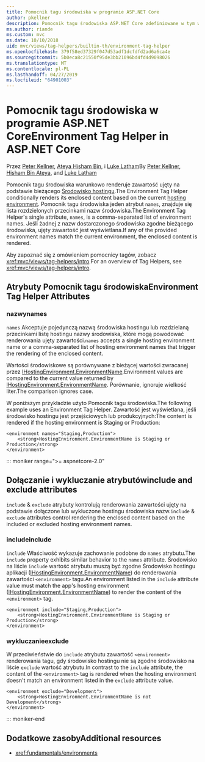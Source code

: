 ```yaml
---
title: Pomocnik tagu środowiska w programie ASP.NET Core
author: pkellner
description: Pomocnik tagu środowiska ASP.NET Core zdefiniowane w tym wszystkie właściwości
ms.author: riande
ms.custom: mvc
ms.date: 10/10/2018
uid: mvc/views/tag-helpers/builtin-th/environment-tag-helper
ms.openlocfilehash: 379f58ed37329f047d53adf1dcfdfd2ad6a6ca4e
ms.sourcegitcommit: 5b0eca8c21550f95de3bb21096bd4fd4d9098026
ms.translationtype: MT
ms.contentlocale: pl-PL
ms.lasthandoff: 04/27/2019
ms.locfileid: "64901003"
---
```

# <a name="environment-tag-helper-in-aspnet-core"></a><span data-ttu-id="f4cb0-103">Pomocnik tagu środowiska w programie ASP.NET Core</span><span class="sxs-lookup"><span data-stu-id="f4cb0-103">Environment Tag Helper in ASP.NET Core</span></span>

<span data-ttu-id="f4cb0-104">Przez [Peter Kellner](http://peterkellner.net), [Ateya Hisham Bin](https://twitter.com/hishambinateya), i [Luke Latham](https://github.com/guardrex)</span><span class="sxs-lookup"><span data-stu-id="f4cb0-104">By [Peter Kellner](http://peterkellner.net), [Hisham Bin Ateya](https://twitter.com/hishambinateya), and [Luke Latham](https://github.com/guardrex)</span></span>

<span data-ttu-id="f4cb0-105">Pomocnik tagu środowiska warunkowo renderuje zawartość ujęty na podstawie bieżącego [Środowisko hostingu](xref:fundamentals/environments).</span><span class="sxs-lookup"><span data-stu-id="f4cb0-105">The Environment Tag Helper conditionally renders its enclosed content based on the current [hosting environment](xref:fundamentals/environments).</span></span> <span data-ttu-id="f4cb0-106">Pomocnik tagu środowiska jeden atrybut `names`, znajduje się lista rozdzielonych przecinkami nazw środowiska.</span><span class="sxs-lookup"><span data-stu-id="f4cb0-106">The Environment Tag Helper's single attribute, `names`, is a comma-separated list of environment names.</span></span> <span data-ttu-id="f4cb0-107">Jeśli żadnej z nazw dostarczonego środowiska zgodne bieżącego środowiska, ujęty zawartość jest wyświetlana.</span><span class="sxs-lookup"><span data-stu-id="f4cb0-107">If any of the provided environment names match the current environment, the enclosed content is rendered.</span></span>

<span data-ttu-id="f4cb0-108">Aby zapoznać się z omówieniem pomocnicy tagów, zobacz <xref:mvc/views/tag-helpers/intro>.</span><span class="sxs-lookup"><span data-stu-id="f4cb0-108">For an overview of Tag Helpers, see <xref:mvc/views/tag-helpers/intro>.</span></span>

## <a name="environment-tag-helper-attributes"></a><span data-ttu-id="f4cb0-109">Atrybuty Pomocnik tagu środowiska</span><span class="sxs-lookup"><span data-stu-id="f4cb0-109">Environment Tag Helper Attributes</span></span>

### <a name="names"></a><span data-ttu-id="f4cb0-110">nazwy</span><span class="sxs-lookup"><span data-stu-id="f4cb0-110">names</span></span>

<span data-ttu-id="f4cb0-111">`names` Akceptuje pojedynczą nazwą środowiska hostingu lub rozdzielaną przecinkami listę hostingu nazwy środowiska, które mogą powodować renderowania ujęty zawartości.</span><span class="sxs-lookup"><span data-stu-id="f4cb0-111">`names` accepts a single hosting environment name or a comma-separated list of hosting environment names that trigger the rendering of the enclosed content.</span></span>

<span data-ttu-id="f4cb0-112">Wartości środowiskowe są porównywane z bieżącej wartości zwracanej przez [IHostingEnvironment.EnvironmentName](xref:Microsoft.AspNetCore.Hosting.IHostingEnvironment.EnvironmentName*).</span><span class="sxs-lookup"><span data-stu-id="f4cb0-112">Environment values are compared to the current value returned by [IHostingEnvironment.EnvironmentName](xref:Microsoft.AspNetCore.Hosting.IHostingEnvironment.EnvironmentName*).</span></span> <span data-ttu-id="f4cb0-113">Porównanie, ignoruje wielkość liter.</span><span class="sxs-lookup"><span data-stu-id="f4cb0-113">The comparison ignores case.</span></span>

<span data-ttu-id="f4cb0-114">W poniższym przykładzie użyto Pomocnik tagu środowiska.</span><span class="sxs-lookup"><span data-stu-id="f4cb0-114">The following example uses an Environment Tag Helper.</span></span> <span data-ttu-id="f4cb0-115">Zawartość jest wyświetlana, jeśli środowisko hostingu jest przejściowych lub produkcyjnych:</span><span class="sxs-lookup"><span data-stu-id="f4cb0-115">The content is rendered if the hosting environment is Staging or Production:</span></span>

```cshtml
<environment names="Staging,Production">
    <strong>HostingEnvironment.EnvironmentName is Staging or Production</strong>
</environment>
```

::: moniker range=">= aspnetcore-2.0"

## <a name="include-and-exclude-attributes"></a><span data-ttu-id="f4cb0-116">Dołączanie i wykluczanie atrybutów</span><span class="sxs-lookup"><span data-stu-id="f4cb0-116">include and exclude attributes</span></span>

<span data-ttu-id="f4cb0-117">`include` & `exclude` atrybuty kontrolują renderowania zawartości ujęty na podstawie dołączone lub wykluczone hostingu środowiska nazw.</span><span class="sxs-lookup"><span data-stu-id="f4cb0-117">`include` & `exclude` attributes control rendering the enclosed content based on the included or excluded hosting environment names.</span></span>

### <a name="include"></a><span data-ttu-id="f4cb0-118">include</span><span class="sxs-lookup"><span data-stu-id="f4cb0-118">include</span></span>

<span data-ttu-id="f4cb0-119">`include` Właściwość wykazuje zachowanie podobne do `names` atrybutu.</span><span class="sxs-lookup"><span data-stu-id="f4cb0-119">The `include` property exhibits similar behavior to the `names` attribute.</span></span> <span data-ttu-id="f4cb0-120">Środowisko na liście `include` wartość atrybutu muszą być zgodne Środowisko hostingu aplikacji ([IHostingEnvironment.EnvironmentName](xref:Microsoft.AspNetCore.Hosting.IHostingEnvironment.EnvironmentName*)) do renderowania zawartości `<environment>` tagu.</span><span class="sxs-lookup"><span data-stu-id="f4cb0-120">An environment listed in the `include` attribute value must match the app's hosting environment ([IHostingEnvironment.EnvironmentName](xref:Microsoft.AspNetCore.Hosting.IHostingEnvironment.EnvironmentName*)) to render the content of the `<environment>` tag.</span></span>

```cshtml
<environment include="Staging,Production">
    <strong>HostingEnvironment.EnvironmentName is Staging or Production</strong>
</environment>
```

### <a name="exclude"></a><span data-ttu-id="f4cb0-121">wykluczanie</span><span class="sxs-lookup"><span data-stu-id="f4cb0-121">exclude</span></span>

<span data-ttu-id="f4cb0-122">W przeciwieństwie do `include` atrybutu zawartość `<environment>` renderowania tagu, gdy środowisko hostingu nie są zgodne środowisko na liście `exclude` wartość atrybutu.</span><span class="sxs-lookup"><span data-stu-id="f4cb0-122">In contrast to the `include` attribute, the content of the `<environment>` tag is rendered when the hosting environment doesn't match an environment listed in the `exclude` attribute value.</span></span>

```cshtml
<environment exclude="Development">
    <strong>HostingEnvironment.EnvironmentName is not Development</strong>
</environment>
```

::: moniker-end

## <a name="additional-resources"></a><span data-ttu-id="f4cb0-123">Dodatkowe zasoby</span><span class="sxs-lookup"><span data-stu-id="f4cb0-123">Additional resources</span></span>

* <xref:fundamentals/environments>
